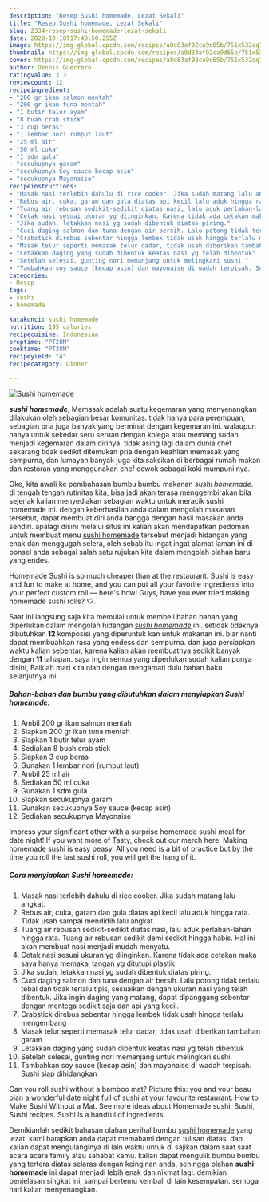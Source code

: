 ```yaml
---
description: "Resep Sushi homemade, Lezat Sekali"
title: "Resep Sushi homemade, Lezat Sekali"
slug: 2334-resep-sushi-homemade-lezat-sekali
date: 2020-10-10T17:40:50.255Z
image: https://img-global.cpcdn.com/recipes/a8d83af92ca9d65b/751x532cq70/sushi-homemade-foto-resep-utama.jpg
thumbnail: https://img-global.cpcdn.com/recipes/a8d83af92ca9d65b/751x532cq70/sushi-homemade-foto-resep-utama.jpg
cover: https://img-global.cpcdn.com/recipes/a8d83af92ca9d65b/751x532cq70/sushi-homemade-foto-resep-utama.jpg
author: Dennis Guerrero
ratingvalue: 3.3
reviewcount: 12
recipeingredient:
- "200 gr ikan salmon mentah"
- "200 gr ikan tuna mentah"
- "1 butir telur ayam"
- "8 buah crab stick"
- "3 cup beras"
- "1 lembar nori rumput laut"
- "25 ml air"
- "50 ml cuka"
- "1 sdm gula"
- "secukupnya garam"
- "secukupnya Soy sauce kecap asin"
- "secukupnya Mayonaise"
recipeinstructions:
- "Masak nasi terlebih dahulu di rice cooker. Jika sudah matang lalu angkat."
- "Rebus air, cuka, garam dan gula diatas api kecil lalu aduk hingga rata. Tidak usah sampai mendidih lalu angkat."
- "Tuang air rebusan sedikit-sedikit diatas nasi, lalu aduk perlahan-lahan hingga rata. Tuang air rebusan sedikit demi sedikit hingga habis. Hal ini akan membuat nasi menjadi mudah menyatu."
- "Cetak nasi sesuai ukuran yg diinginkan. Karena tidak ada cetakan maka saya hanya memakai tangan yg ditutupi plastik"
- "Jika sudah, letakkan nasi yg sudah dibentuk diatas piring."
- "Cuci daging salmon dan tuna dengan air bersih. Lalu potong tidak terlalu tebal dan tidak terlalu tipis, sesuaikan dengan ukuran nasi yang telah dibentuk. Jika ingin daging yang matang, dapat dipanggang sebentar dengan mentega sedikit saja dan api yang kecil."
- "Crabstick direbus sebentar hingga lembek tidak usah hingga terlalu mengembang"
- "Masak telur seperti memasak telur dadar, tidak usah diberikan tambahan garam"
- "Letakkan daging yang sudah dibentuk keatas nasi yg telah dibentuk"
- "Setelah selesai, gunting nori memanjang untuk melingkari sushi."
- "Tambahkan soy sauce (kecap asin) dan mayonaise di wadah terpisah. Sushi siap dihidangkan"
categories:
- Resep
tags:
- sushi
- homemade

katakunci: sushi homemade 
nutrition: 195 calories
recipecuisine: Indonesian
preptime: "PT28M"
cooktime: "PT38M"
recipeyield: "4"
recipecategory: Dinner

---
```



![Sushi homemade](https://img-global.cpcdn.com/recipes/a8d83af92ca9d65b/751x532cq70/sushi-homemade-foto-resep-utama.jpg)

<b><i>sushi homemade</i></b>, Memasak adalah suatu kegemaran yang menyenangkan dilakukan oleh sebagian besar komunitas. tidak hanya para perempuan, sebagian pria juga banyak yang berminat dengan kegemaran ini. walaupun hanya untuk sekedar seru seruan dengan kolega atau memang sudah menjadi kegemaran dalam dirinya. tidak asing lagi dalam dunia chef sekarang tidak sedikit ditemukan pria dengan keahlian memasak yang sempurna, dan lumayan banyak juga kita saksikan di berbagai rumah makan dan restoran yang menggunakan chef cowok sebagai koki mumpuni nya.

Oke, kita awali ke pembahasan bumbu bumbu makanan <i>sushi homemade</i>. di tengah tengah rutinitas kita, bisa jadi akan terasa menggembirakan bila sejenak kalian menyediakan sebagian waktu untuk meracik sushi homemade ini. dengan keberhasilan anda dalam mengolah makanan tersebut, dapat membuat diri anda bangga dengan hasil masakan anda sendiri. apalagi disini melalui situs ini kalian akan mendapatkan pedoman untuk membuat menu <u>sushi homemade</u> tersebut menjadi hidangan yang enak dan menggugah selera, oleh sebab itu ingat ingat alamat laman ini di ponsel anda sebagai salah satu rujukan kita dalam mengolah olahan baru yang endes.

Homemade Sushi is so much cheaper than at the restaurant. Sushi is easy and fun to make at home, and you can put all your favorite ingredients into your perfect custom roll — here&#39;s how! Guys, have you ever tried making homemade sushi rolls? ♡.


Saat ini langsung saja kita memulai untuk membeli bahan bahan yang diperlukan dalam mengolah hidangan <u><i>sushi homemade</i></u> ini. setidak tidaknya dibutuhkan <b>12</b> komposisi yang diperuntuk kan untuk makanan ini. biar nanti dapat membuahkan rasa yang endess dan sempurna. dan juga persiapkan waktu kalian sebentar, karena kalian akan membuatnya sedikit banyak dengan <b>11</b> tahapan. saya ingin semua yang diperlukan sudah kalian punya disini, Baiklah mari kita olah dengan mengamati dulu bahan baku selanjutnya ini.

<!--inarticleads1-->

##### Bahan-bahan dan bumbu yang dibutuhkan dalam menyiapkan Sushi homemade:

1. Ambil 200 gr ikan salmon mentah
1. Siapkan 200 gr ikan tuna mentah
1. Siapkan 1 butir telur ayam
1. Sediakan 8 buah crab stick
1. Siapkan 3 cup beras
1. Gunakan 1 lembar nori (rumput laut)
1. Ambil 25 ml air
1. Sediakan 50 ml cuka
1. Gunakan 1 sdm gula
1. Siapkan secukupnya garam
1. Gunakan secukupnya Soy sauce (kecap asin)
1. Sediakan secukupnya Mayonaise


Impress your significant other with a surprise homemade sushi meal for date night! If you want more of Tasty, check out our merch here. Making homemade sushi is easy peasy. All you need is a bit of practice but by the time you roll the last sushi roll, you will get the hang of it. 

<!--inarticleads2-->

##### Cara menyiapkan Sushi homemade:

1. Masak nasi terlebih dahulu di rice cooker. Jika sudah matang lalu angkat.
1. Rebus air, cuka, garam dan gula diatas api kecil lalu aduk hingga rata. Tidak usah sampai mendidih lalu angkat.
1. Tuang air rebusan sedikit-sedikit diatas nasi, lalu aduk perlahan-lahan hingga rata. Tuang air rebusan sedikit demi sedikit hingga habis. Hal ini akan membuat nasi menjadi mudah menyatu.
1. Cetak nasi sesuai ukuran yg diinginkan. Karena tidak ada cetakan maka saya hanya memakai tangan yg ditutupi plastik
1. Jika sudah, letakkan nasi yg sudah dibentuk diatas piring.
1. Cuci daging salmon dan tuna dengan air bersih. Lalu potong tidak terlalu tebal dan tidak terlalu tipis, sesuaikan dengan ukuran nasi yang telah dibentuk. Jika ingin daging yang matang, dapat dipanggang sebentar dengan mentega sedikit saja dan api yang kecil.
1. Crabstick direbus sebentar hingga lembek tidak usah hingga terlalu mengembang
1. Masak telur seperti memasak telur dadar, tidak usah diberikan tambahan garam
1. Letakkan daging yang sudah dibentuk keatas nasi yg telah dibentuk
1. Setelah selesai, gunting nori memanjang untuk melingkari sushi.
1. Tambahkan soy sauce (kecap asin) dan mayonaise di wadah terpisah. Sushi siap dihidangkan


Can you roll sushi without a bamboo mat? Picture this: you and your beau plan a wonderful date night full of sushi at your favourite restaurant. How to Make Sushi Without a Mat. See more ideas about Homemade sushi, Sushi, Sushi recipes. Sushi is a handful of ingredients. 

Demikianlah sedikit bahasan olahan perihal bumbu <u>sushi homemade</u> yang lezat. kami harapkan anda dapat memahami dengan tulisan diatas, dan kalian dapat mengulanginya di lain waktu untuk di sajikan dalam saat saat acara acara family atau sahabat kamu. kalian dapat mengulik bumbu bumbu yang tertera diatas selaras dengan keinginan anda, sehingga olahan <b>sushi homemade</b> ini dapat menjadi lebih enak dan nikmat lagi. demikian penjelasan singkat ini, sampai bertemu kembali di lain kesempatan. semoga hari kalian menyenangkan.
